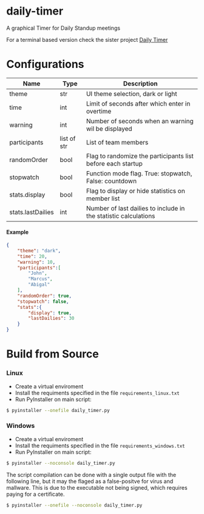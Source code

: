 # daily-timer
A graphical Timer for Daily Standup meetings

For a terminal based version check the sister project [Daily Timer](https://github.com/SyluxDX/daily-timer)


# Configurations
| Name              | Type        | Description                                                     |
|-------------------|-------------|-----------------------------------------------------------------|
| theme             | str         | UI theme selection, dark or light                               |
| time              | int         | Limit of seconds after which enter in overtime                  |
| warning           | int         | Number of seconds when an warning wil be displayed              |
| participants      | list of str | List of team members                                            |
| randomOrder       | bool        | Flag to randomize the participants list before each startup     |
| stopwatch         | bool        | Function mode flag. True: stopwatch, False: countdown           |
| stats.display     | bool        | Flag to display or hide statistics on member list               |
| stats.lastDailies | int         | Number of last dailies to include in the statistic calculations |

#### Example
```json
{
    "theme": "dark",
    "time": 20,
    "warning": 10,
    "participants":[
        "John",
        "Marcus",
        "Abigal"
    ],
    "randomOrder": true,
    "stopwatch": false,
    "stats":{
        "display": true,
        "lastDailies": 30
    }
}
```

# Build from Source
### Linux
- Create a virtual enviroment
- Install the requiments specified in the file `requirements_linux.txt`
- Run PyInstaller on main script:
```sh
$ pyinstaller --onefile daily_timer.py
```

### Windows
- Create a virtual enviroment
- Install the requiments specified in the file `requirements_windows.txt`
- Run PyInstaller on main script:
```sh
$ pyinstaller --noconsole daily_timer.py
```
The script compilation can be done with a single output file with the following line, but it may the flaged as a false-positve for virus and mallware. This is due to the executable not being signed, which requires paying for a certificate.
```sh
$ pyinstaller --onefile --noconsole daily_timer.py
```
